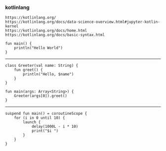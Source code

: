 
### kotlinlang

```
https://kotlinlang.org/
https://kotlinlang.org/docs/data-science-overview.html#jupyter-kotlin-kernel
https://kotlinlang.org/docs/home.html
https://kotlinlang.org/docs/basic-syntax.html
```

```
fun main() {
    println("Hello World")
}
```
-----------------------------------------
```
class Greeter(val name: String) {
    fun greet() {
        println("Hello, $name")
    }
}

fun main(args: Array<String>) {
    Greeter(args[0]).greet()
}
```
-----------------------------------------
```
suspend fun main() = coroutineScope {
    for (i in 0 until 10) {
        launch {
            delay(1000L - i * 10)
            print("$i ")
        }
    }
}
```